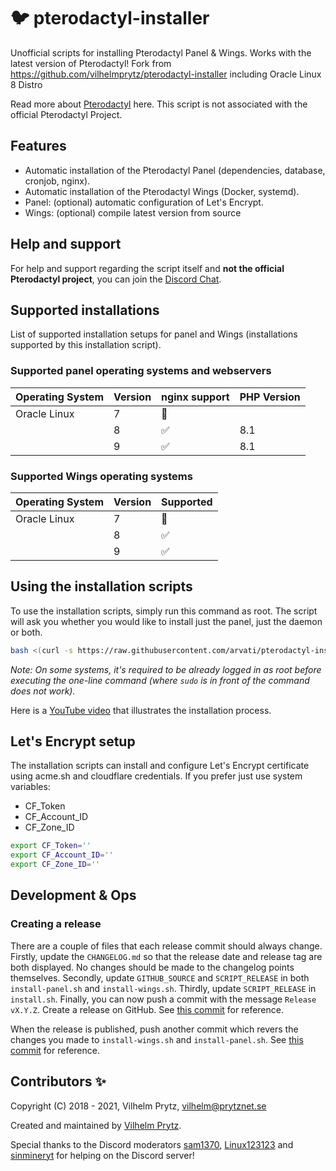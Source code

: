 # :bird: pterodactyl-installer

Unofficial scripts for installing Pterodactyl Panel & Wings. Works with the latest version of Pterodactyl!
Fork from https://github.com/vilhelmprytz/pterodactyl-installer including Oracle Linux 8 Distro

Read more about [Pterodactyl](https://pterodactyl.io/) here. This script is not associated with the official Pterodactyl Project.

## Features

- Automatic installation of the Pterodactyl Panel (dependencies, database, cronjob, nginx).
- Automatic installation of the Pterodactyl Wings (Docker, systemd).
- Panel: (optional) automatic configuration of Let's Encrypt.
- Wings: (optional) compile latest version from source

## Help and support

For help and support regarding the script itself and **not the official Pterodactyl project**, you can join the [Discord Chat](https://pterodactyl-installer.se/discord).

## Supported installations

List of supported installation setups for panel and Wings (installations supported by this installation script).

### Supported panel operating systems and webservers

| Operating System | Version | nginx support      | PHP Version |
| ---------------- | ------- | ------------------ | ----------- |
| Oracle Linux     | 7       | :red_circle:       |             |
|                  | 8       | :white_check_mark: | 8.1         |
|                  | 9       | :white_check_mark: | 8.1         |

### Supported Wings operating systems

| Operating System | Version | Supported          |
| ---------------- | ------- | ------------------ |
| Oracle Linux     | 7       | :red_circle:       |
|                  | 8       | :white_check_mark: |
|                  | 9       | :white_check_mark: |

## Using the installation scripts

To use the installation scripts, simply run this command as root. The script will ask you whether you would like to install just the panel, just the daemon or both.

```bash
bash <(curl -s https://raw.githubusercontent.com/arvati/pterodactyl-installer/master/install.sh)
```

_Note: On some systems, it's required to be already logged in as root before executing the one-line command (where `sudo` is in front of the command does not work)._

Here is a [YouTube video](https://www.youtube.com/watch?v=E8UJhyUFoHM) that illustrates the installation process.

## Let's Encrypt setup

The installation scripts can install and configure Let's Encrypt certificate using acme.sh and cloudflare credentials. If you prefer just use system variables:
* CF_Token
* CF_Account_ID
* CF_Zone_ID

```bash
export CF_Token=''
export CF_Account_ID=''
export CF_Zone_ID=''
```

## Development & Ops

### Creating a release

There are a couple of files that each release commit should always change. Firstly, update the `CHANGELOG.md` so that the release date and release tag are both displayed. No changes should be made to the changelog points themselves. Secondly, update `GITHUB_SOURCE` and `SCRIPT_RELEASE` in both `install-panel.sh` and `install-wings.sh`. Thirdly, update `SCRIPT_RELEASE` in `install.sh`. Finally, you can now push a commit with the message `Release vX.Y.Z`. Create a release on GitHub. See [this commit](https://github.com/vilhelmprytz/pterodactyl-installer/commit/90aaae10785f1032fdf90b216a4a8d8ca64e6d44) for reference.

When the release is published, push another commit which revers the changes you made to `install-wings.sh` and `install-panel.sh`. See [this commit](https://github.com/vilhelmprytz/pterodactyl-installer/commit/be5f361523d1d546d49eef8b3ce1a9145eded234) for reference.

## Contributors ✨

Copyright (C) 2018 - 2021, Vilhelm Prytz, <vilhelm@prytznet.se>

Created and maintained by [Vilhelm Prytz](https://github.com/vilhelmprytz).

Special thanks to the Discord moderators [sam1370](https://github.com/sam1370), [Linux123123](https://github.com/Linux123123) and [sinmineryt](https://github.com/sinmineryt) for helping on the Discord server!
